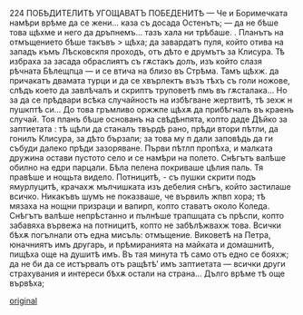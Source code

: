 ﻿224 ПОБѢДИТЕЛИТѢ УГОЩАВАТЪ ПОБЕДЕНИТѢ
— Че и Боримечката намѣри врѣме да се жени... каза съ досада Остенътъ; — да не бѣше това щѣхме и него да дръпнемъ... тазъ хала ни трѣбаше. .
Планътъ на отмъщението бѣше такъвъ > щѣха; да завардатъ пуля, който отива на западъ къмъ Лѣсковскпя проходъ, отъ дѣто е друмътъ за Клисура. Тѣ избраха за засада обраслиятъ съ гѫстакъ долъ, изъ който слазя рѣчната Бѣлещпца — и се втича на близо въ Стрѣма. Тамъ щѣхж. да причакатъ двамата турци и да се хвърлектъ възъ тѣхъ съ голи ножове, слѣдъ което да завлѣчалъ и скриптъ труповетѣ пмъ въ гѫсталака... Но за да се прѣдвари всѣка случайность на избѣгване жертвитѣ, тѣ зехж н пушкптѣ си... До това гръмливо оржжпе щѣхѫ да прибѣгналъ въ краенъ случай. Тоя планъ бѣше основанъ на свѣдѣнпята, копто даде Дѣйко за заптиетата : тѣ щѣли да станалъ твърдѣ рано, прѣди втори пѣтли, да гонилъ Клисура, за дѣто бързали; за това му п дали заповѣдь да ги събуди далеко прѣди зазоряване.
Първи пѣтлп пропѣха, и малката дружина остави пустото село и се намѣри на полето. Снѣгътъ валѣше обилно на едри парцали. Бѣла пелена покриваше цѣлия паль. Тя правѣше и нощьта видело. Потницитѣ, - съ пушки скрити подъ ямурлуцитѣ, крачахж мълчишката изъ дебелия снѣгъ, който застилаше всичко. Никакъвъ шумъ не показваше, че вървилъ жпвп хора; тѣ мязаха на нощни призраци и вапирп, копто ставатъ около Коледа. Снѣгътъ валѣше непрѣстанно и пълнѣше трапшцата съ прѣспи, копто забавяха вървежа на потницитѣ, копто не забѣлѣжвахж това. Всички бѣхѫ погълнали отъ една мисъль: отмъщение. Виковетѣ на Петра, юначниятъ имъ другарь, и прѣмиранията на майката и домашнитѣ, пищѣха още на душитѣ имъ. Въ тая минута тѣ само отъ едно се бояхж; да не би да се истървалъ отъ ращѣтѣ’ имъ заптиетата — всички други страхувания и интереси бѣхѫ остали на страна... Дълго врѣме тѣ още вървѣха;

[original](images/253.jpg)